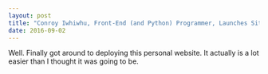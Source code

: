 ```yaml
---
layout: post
title: "Conroy Iwhiwhu, Front-End (and Python) Programmer, Launches Site"
date: 2016-09-02
---
```


Well. Finally got around to deploying this personal website. It actually is a lot easier than I thought it was going to be.
